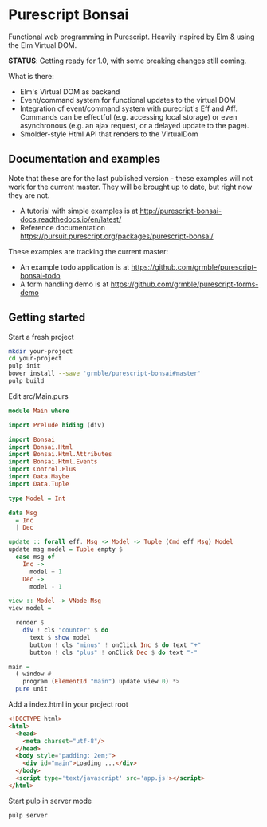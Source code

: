 # Purescript Bonsai

Functional web programming in Purescript.  Heavily inspired by Elm & using
the Elm Virtual DOM.

**STATUS**: Getting ready for 1.0, with some breaking changes still coming.

What is there:

* Elm's Virtual DOM as backend
* Event/command system for functional updates to the virtual DOM
* Integration of event/command system with purecript's Eff and Aff.
  Commands can be effectful (e.g. accessing local storage) or
  even asynchronous (e.g. an ajax request, or a delayed update to the
  page).
* Smolder-style Html API that renders to the VirtualDom

## Documentation and examples

Note that these are for the last published version - these examples
will not work for the current master.  They will be brought up to date,
but right now they are not.

* A tutorial with simple examples is at http://purescript-bonsai-docs.readthedocs.io/en/latest/
* Reference documentation https://pursuit.purescript.org/packages/purescript-bonsai/

These examples are tracking the current master:

* An example todo application is at https://github.com/grmble/purescript-bonsai-todo
* A form handling demo is at https://github.com/grmble/purescript-forms-demo


## Getting started

Start a fresh project

```sh
mkdir your-project
cd your-project
pulp init
bower install --save 'grmble/purescript-bonsai#master'
pulp build
```

Edit src/Main.purs

```purescript
module Main where

import Prelude hiding (div)

import Bonsai
import Bonsai.Html
import Bonsai.Html.Attributes
import Bonsai.Html.Events
import Control.Plus
import Data.Maybe
import Data.Tuple

type Model = Int

data Msg
  = Inc
  | Dec

update :: forall eff. Msg -> Model -> Tuple (Cmd eff Msg) Model
update msg model = Tuple empty $
  case msg of
    Inc ->
      model + 1
    Dec ->
      model - 1

view :: Model -> VNode Msg
view model =

  render $
    div ! cls "counter" $ do
      text $ show model
      button ! cls "minus" ! onClick Inc $ do text "+"
      button ! cls "plus" ! onClick Dec $ do text "-"

main =
  ( window #
    program (ElementId "main") update view 0) *>
  pure unit
```

Add a index.html in your project root

```html
<!DOCTYPE html>
<html>
  <head>
    <meta charset="utf-8"/>
  </head>
  <body style="padding: 2em;">
    <div id="main">Loading ...</div>
  </body>
  <script type='text/javascript' src='app.js'></script>
</html>
```

Start pulp in server mode

```sh
pulp server
```

